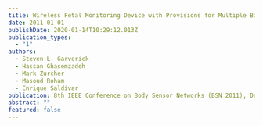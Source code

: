 ```yaml
---
title: Wireless Fetal Monitoring Device with Provisions for Multiple Births
date: 2011-01-01
publishDate: 2020-01-14T10:29:12.013Z
publication_types:
  - "1"
authors:
  - Steven L. Garverick
  - Hassan Ghasemzadeh
  - Mark Zurcher
  - Masoud Roham
  - Enrique Saldivar
publication: 8th IEEE Conference on Body Sensor Networks (BSN 2011), Dallas, TX, USA
abstract: ""
featured: false
---
```

